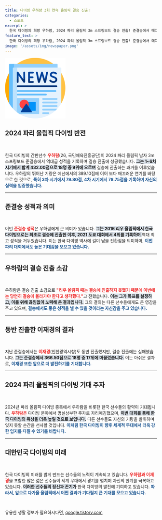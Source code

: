 ```yaml
---
title: 다이빙 우하람 3회 연속 올림픽 결승 진출!
categories:
  - 스포츠
excerpt: >
  한국 다이빙의 희망 우하람, 2024 파리 올림픽 3m 스프링보드 결승 진출! 준결승에서 매끄러운 입수로 9위에 올라 역사적인 세 번째 결승 도전에 나선다.
feature_text: >
  한국 다이빙의 희망 우하람, 2024 파리 올림픽 3m 스프링보드 결승 진출! 준결승에서 매끄러운 입수로 9위에 올라 역사적인 세 번째 결승 도전에 나선다.
image: '/assets/img/newspaper.png'
---
```


<p><img src="/assets/img/newspaper.png" alt="kimp 속보" /></p>

<h2 data-ke-size="size26">2024 파리 올림픽 다이빙 반전</h2>

<p data-ke-size="size16">&nbsp;</p>

<p>한국 다이빙의 간판선수 <b><span style="color: #ee2323;">우하람</span></b>(26, 국민체육진흥공단)이 2024 파리 올림픽 남자 3m 스프링보드 준결승에서 역대급 성적을 기록하며 결승 진출에 성공했습니다. <b><span style="background-color: #21538527;">그는 1~6차 시기에서 합계 432.00점으로 18명 중 9위에 오르며</span></b> 결승에 진출하는 쾌거를 이루었습니다. 우하람의 뛰어난 기량은 예선에서의 389.10점에 이어 보다 매끄러운 연기를 바탕으로 한 것으로, <b><span style="color: #1a5490;">특히 3차 시기에서 79.80점, 4차 시기에서 78.75점을 기록하며 자신의 실력을 입증했습니다.</span></b> </p>

<hr>

<h2 data-ke-size="size26">준결승 성적과 의미</h2>

<p data-ke-size="size16">&nbsp;</p>

<p>이번 <b><span style="color: #ee2323;">준결승 성적</span></b>은 우하람에게 큰 의미가 있습니다. <b><span style="background-color: #21538527;">그는 2016 리우 올림픽에서 한국 다이빙으로는 최초로 결승에 진출한 이후, 2021 도쿄 대회에서 4위를 기록하며 </span></b>역대 최고 성적을 거두었습니다. 이는 한국 다이빙 역사에 길이 남을 전환점을 의미하며, <b><span style="color: #1a5490;">이번 파리 대회에서도 높은 기대감을 모으고 있습니다.</span></b> </p>

<hr>

<h2 data-ke-size="size26">우하람의 결승 진출 소감</h2>

<p data-ke-size="size16">&nbsp;</p>

<p>우하람은 결승 진출 소감으로 <b><span style="color: #ee2323;">"리우 올림픽 때는 결승에 진출하지 못했기 때문에 이번에는 당연히 결승에 올라가야 한다고 생각했다."</span></b>고 전했습니다. <b><span style="background-color: #21538527;">이는 그가 목표를 설정하고, 이를 위해 끊임없이 노력해 온 결과입니다.</span></b> 그의 결의는 다른 선수들에게도 큰 영감을 주고 있으며, <b><span style="color: #1a5490;">결승에서도 좋은 성적을 낼 수 있을 것이라는 자신감을 주고 있습니다.</span></b> </p>

<hr>

<h2 data-ke-size="size26">동반 진출한 이재경의 결과</h2>

<p data-ke-size="size16">&nbsp;</p>

<p>지난 준결승에서는 <b><span style="color: #ee2323;">이재경</span></b>(인천광역시청)도 동반 진출했지만, 결승 진출에는 실패했습니다. <b><span style="background-color: #21538527;">그는 준결승에서 366.50점으로 18명 중 17위에 머물렀습니다.</span></b> 이는 아쉬운 결과로, <b><span style="color: #1a5490;">이재경 또한 앞으로 더 발전하기를 기대합니다.</span></b> </p>

<hr>

<h2 data-ke-size="size26">2024 파리 올림픽의 다이빙 기대 주자</h2>

<p data-ke-size="size16">&nbsp;</p>

<p>2024년 파리 올림픽 다이빙 종목에서 우하람을 비롯한 한국 선수들의 활약이 기대됩니다. <b><span style="color: #ee2323;">우하람은</span></b> 다이빙 분야에서 명실상부한 주자로 자리매김했으며, <b><span style="background-color: #21538527;">이번 대회를 통해 한국 다이빙의 위상을 더욱 높일 것으로 보입니다.</span></b> 다른 선수들도 자신의 기량을 발휘하며 잊지 못할 순간을 선사할 것입니다. <b><span style="color: #1a5490;">이처럼 한국 다이빙이 향후 세계적 무대에서 더욱 강한 입지를 다질 수 있기를 바랍니다.</span></b></p>

<hr>

<h2 data-ke-size="size26">대한민국 다이빙의 미래</h2>

<p data-ke-size="size16">&nbsp;</p>

<p>한국 다이빙의 미래를 밝게 만드는 선수들의 노력이 계속되고 있습니다. <b><span style="color: #ee2323;">우하람과 이재경</span></b>을 포함한 많은 젊은 선수들이 세계 무대에서 경기를 펼치며 자신의 한계를 극복하고 있습니다. <b><span style="background-color: #21538527;">이러한 선수들의 정신과 끈기가</span></b> 한국 다이빙의 발전에 기여하고 있습니다. <b><span style="color: #1a5490;">따라서, 앞으로 다가올 올림픽에서 어떤 결과가 기다릴지 큰 기대를 모으고 있습니다.</span></b></p>

<p data-ke-size="size16">&nbsp;</p>
유용한 생활 정보가 필요하시다면, <a href="https://qoogle.tistory.com" rel="dofollow">qoogle.tistory.com</a>



